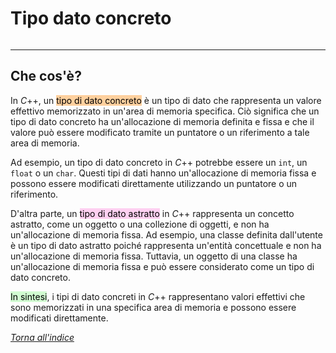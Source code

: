 # Tipo dato concreto
```toc
```
---

## Che cos'è?
In $C$++, un <mark style="background: #FFB86CA6;">tipo di dato concreto</mark> è un tipo di dato che rappresenta un valore effettivo memorizzato in un'area di memoria specifica. Ciò significa che un tipo di dato concreto ha un'allocazione di memoria definita e fissa e che il valore può essere modificato tramite un puntatore o un riferimento a tale area di memoria.

Ad esempio, un tipo di dato concreto in $C$++ potrebbe essere un `int`, un `float` o un `char`. Questi tipi di dati hanno un'allocazione di memoria fissa e possono essere modificati direttamente utilizzando un puntatore o un riferimento.

D'altra parte, un <mark style="background: #FFB8EBA6;">tipo di dato astratto</mark> in $C$++ rappresenta un concetto astratto, come un oggetto o una collezione di oggetti, e non ha un'allocazione di memoria fissa. Ad esempio, una classe definita dall'utente è un tipo di dato astratto poiché rappresenta un'entità concettuale e non ha un'allocazione di memoria fissa. Tuttavia, un oggetto di una classe ha un'allocazione di memoria fissa e può essere considerato come un tipo di dato concreto.

<mark style="background: #BBFABBA6;">In sintesi</mark>, i tipi di dato concreti in $C$++ rappresentano valori effettivi che sono memorizzati in una specifica area di memoria e possono essere modificati direttamente.

[_Torna all'indice_](#tipo%20dato%20concreto)